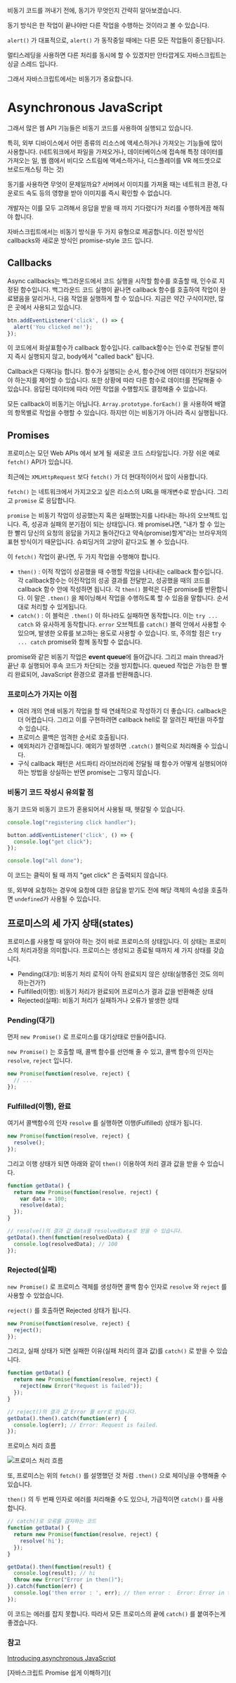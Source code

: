 비동기 코드를 꺼내기 전에, 동기가 무엇인지 간략히 알아보겠습니다.

동기 방식은 한 작업이 끝나야만 다른 작업을 수행하는 것이라고 볼 수 있습니다.

`alert()` 가 대표적으로, `alert()` 가 동작중일 때에는 다른 모든 작업들이 중단됩니다.

멀티스레딩을 사용하면 다른 처리를 동시에 할 수 있겠지만 안타깝게도 자바스크립트는 싱글 스레드 입니다.

그래서 자바스크립트에서는 비동기가 중요합니다.

# Asynchronous JavaScript

그래서 많은 웹 API 기능들은 비동기 코드를 사용하여 실행되고 있습니다.

특히, 외부 디바이스에서 어떤 종류의 리소스에 액세스하거나 가져오는 기능들에 많이 사용합니다. (네트워크에서 파일을 가져오거나, 데이터베이스에 접속해 특정 데이터를 가져오는 일, 웹 캠에서 비디오 스트림에 액세스하거나, 디스플레이를 VR 헤드셋으로 브로드캐스팅 하는 것)

동기를 사용하면 무엇이 문제일까요? 서버에서 이미지를 가져올 때는 네트워크 환경, 다운로드 속도 등의 영향을 받아 이미지를 즉시 확인할 수 없습니다.

개발자는 이를 모두 고려해서 응답을 받을 때 까지 기다렸다가 처리를 수행하게끔 해줘야 합니다.

자바스크립트에서는 비동기 방식을 두 가지 유형으로 제공합니다. 이전 방식인 callbacks와 새로운 방식인 promise-style 코드 입니다.

## Callbacks

Async callbacks는 백그라운드에서 코드 실행을 시작할 함수를 호출할 때, 인수로 지정된 함수입니다. 백그라운드 코드 실행이 끝나면 callback 함수를 호출하여 작업이 완료됐음을 알리거나, 다음 작업을 실행하게 할 수 있습니다.  지금은 약간 구식이지만, 많은 곳에서 사용되고 있습니다.

```jsx
btn.addEventListener('click', () => {
  alert('You clicked me!');
});
```

이 코드에서 화살표함수가 callback 함수입니다. callback함수는 인수로 전달될 뿐이지 즉시 실행되지 않고, body에서 "called back" 됩니다.

Callback은 다재다능 합니다. 함수가 실행되는 순서, 함수간에 어떤 데이터가 전달되어야 하는지를 제어할 수 있습니다. 또한 상황에 따라 다른 함수로 데이터를 전달해줄 수 있습니다. 응답된 데이터에 따라 어떤 작업을 수행할지도 결정해줄 수 있습니다.

모든 callback이 비동기는 아닙니다. `Array.prototype.forEach()` 을 사용하여 배열의 항목별로 작업을 수행할 수 있습니다. 하지만 이는 비동기가 아니라 즉시 실행됩니다.

## Promises

프로미스는 모던 Web APIs 에서 보게 될 새로운 코드 스타일입니다. 가장 쉬운 예로 `fetch()` API가 있습니다.

최근에는 `XMLHttpRequest` 보다 `fetch()` 가 더 현대적이어서 많이 사용합니다.

`fetch()` 는 네트워크에서 가지고오고 싶은 리소스의 URL을 매개변수로 받습니다. 그리고 `promise` 로 응답합니다.

`promise` 는 비동기 작업이 성공했는지 혹은 실패했는지를 나타내는 하나의 오브젝트 입니다. 즉, 성공과 실패의 분기점이 되는 상태입니다. 왜 promise냐면, "내가 할 수 있는 한 빨리 당신의 요청의 응답을 가지고 돌아간다고 약속(promise)할게"라는 브라우저의 표현 방식이기 때문입니다. 슈뢰딩거의 고양이 같다고도 볼 수 있습니다.

이 `fetch()` 작업이 끝나면, 두 가지 작업을 수행해야 합니다.

- `then()` : 이적 작업이 성공했을 때 수행할 작업을 나타내는 callback 함수입니다. 각 callback함수는 이전작업의 성공 결과를 전달받고, 성공했을 때의 코드를 callback 함수 안에 작성하면 됩니다. 각 `then()` 블럭은 다른 promise를 반환합니다. 이 말은 `.then()` 을 체이닝해서 작업을 수행하도록 할 수 있음을 말합니다. 순서대로 처리할 수 있게됩니다.
- `catch()` : 이 블럭은 `.then()` 이 하나라도 실패하면 동작합니다. 이는 `try ... catch` 와 유사하게 동작합니다. `error` 오브젝트를 `catch()` 블럭 안에서 사용할 수 있으며, 발생한 오류를 보고하는 용도로 사용할 수 있습니다. 또, 주의할 점은 `try ... catch` promise와 함께 동작할 수 없습니다.

promise와 같은 비동기 작업은 **event queue**에 들어갑니다. 그리고 main thread가 끝난 후 실행되어 후속 코드가 차단되는 것을 방지합니다. queued 작업은 가능한 한 빨리 완료되어, JavaScript 환경으로 결과를 반환해줍니다.

### 프로미스가 가지는 이점

- 여러 개의 연쇄 비동기 작업을 할 때 연쇄적으로 작성하기 더 좋습니다. callback은 더 어렵습니다. 그리고 이를 구현하려면 callback hell로 잘 알려진 패턴을 마주할 수 있습니다.
- 프로미스 콜백은 엄격한 순서로 호출됩니다.
- 예외처리가 간결해집니다. 예외가 발생하면 `.catch()` 블럭으로 처리해줄 수 있습니다.
- 구식 callback 패턴은 서드파티 라이브러리에 전달될 때 함수가 어떻게 실행되어야 하는 방법을 상실하는 반면 promise는 그렇지 않습니다.

### 비동기 코드 작성시 유의할 점

동기 코드와 비동기 코드가 혼용되어서 사용될 때, 헷갈릴 수 있습니다.

```jsx
console.log("registering click handler");

button.addEventListener('click', () => {
  console.log("get click");
});

console.log("all done");
```

이 코드는 클릭이 될 때 까지 "get click" 은 출력되지 않습니다.

또, 외부에 요청하는 경우에 요청에 대한 응답을 받기도 전에 해당 객체의 속성을 호출하면 `undefined`가 사용될 수 있습니다.

## 프로미스의 세 가지 상태(states)

프로미스를 사용할 때 알아야 하는 것이 바로 프로미스의 상태입니다. 이 상태는 프로미스의 처리과정을 의미합니다. 프로미스는 생성되고 종료될 때까지 세 가지 상태를 갖습니다.

- Pending(대기): 비동기 처리 로직이 아직 완료되지 않은 상태(실행중인 것도 의미하는건가?)
- Fulfilled(이행): 비동기 처리가 완료되어 프로미스가 결과 값을 반환해준 상태
- Rejected(실패): 비동기 처리가 실패하거나 오류가 발생한 상태

### Pending(대기)

먼저 `new Promise()` 로 프로미스를 대기상태로 만들어줍니다.

`new Promise()` 는 호출할 때, 콜백 함수를 선언해 줄 수 있고, 콜백 함수의 인자는 `resolve`, `reject` 입니다.

```jsx
new Promise(function(resolve, reject) {
  // ...
});
```

### Fulfilled(이행), 완료

여기서 콜백함수의 인자 `resolve` 를 실행하면 이행(Fulfilled) 상태가 됩니다.

```jsx
new Promise(function(resolve, reject) {
  resolve();
});
```

그리고 이행 상태가 되면 아래와 같이 `then()` 이용하여 처리 결과 값을 받을 수 있습니다.

```jsx
function getData() {
  return new Promise(function(resolve, reject) {
    var data = 100;
    resolve(data);
  });
}

// resolve()의 결과 값 data를 resolvedData로 받을 수 있습니다.
getData().then(function(resolvedData) {
  console.log(resolvedData); // 100
});
```

### Rejected(실패)

`new Promise()` 로 프로미스 객체를 생성하면 콜백 함수 인자로 `resolve` 와 `reject` 를 사용할 수 있었습니다.

`reject()` 를 호출하면 Rejected 상태가 됩니다.

```jsx
new Promise(function(resolve, reject) {
  reject();
});
```

그리고, 실패 상태가 되면 실패한 이유(실패 처리의 결과 값)를 `catch()` 로 받을 수 있습니다.

```jsx
function getData() {
  return new Promise(function(resolve, reject) {
    reject(new Error("Request is failed"));
  });
}

// reject()의 결과 값 Error 를 err로 받습니다.
getData().then().catch(function(err) {
  console.log(err); // Error: Request is failed.
});
```

프로미스 처리 흐름

![프로미스 처리 흐름](img/promise-process-flow.png)

또, 프로미스는 위의 `fetch()` 를 설명했던 것 처럼 `.then()` 으로 체이닝을 수행해줄 수 있습니다.

`then()` 의 두 번째 인자로 에러를 처리해줄 수도 있으나, 가급적이면 `catch()` 를 사용합니다.

```jsx
// catch()로 오류를 감지하는 코드
function getData() {
  return new Promise(function(resolve, reject) {
    resolve('hi');
  });
}

getData().then(function(result) {
  console.log(result); // hi
  throw new Error("Error in then()");
}).catch(function(err) {
  console.log('then error : ', err); // then error :  Error: Error in then()
});
```

이 코드는 에러를 잡지 못합니다. 따라서 모든 프로미스의 끝에 `catch()` 를 붙여주는게 좋겠습니다.

### 참고

[Introducing asynchronous JavaScript](https://developer.mozilla.org/ko/docs/Learn/JavaScript/Asynchronous/Introducing)

[자바스크립트 Promise 쉽게 이해하기](
